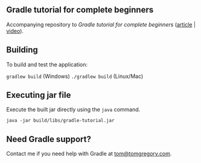 ## Gradle tutorial for complete beginners

Accompanying repository to *Gradle tutorial for complete beginners* ([article](https://tomgregory.com/gradle-tutorial-for-complete-beginners) | [video](https://youtu.be/-dtcEMLNmn0)).

## Building

To build and test the application:

`gradlew build` (Windows)
`./gradlew build` (Linux/Mac)

## Executing jar file

Execute the built jar directly using the `java` command.

`java -jar build/libs/gradle-tutorial.jar`

## Need Gradle support?
Contact me if you need help with Gradle at [tom@tomgregory.com](mailto:tom@tomgregory.com).
